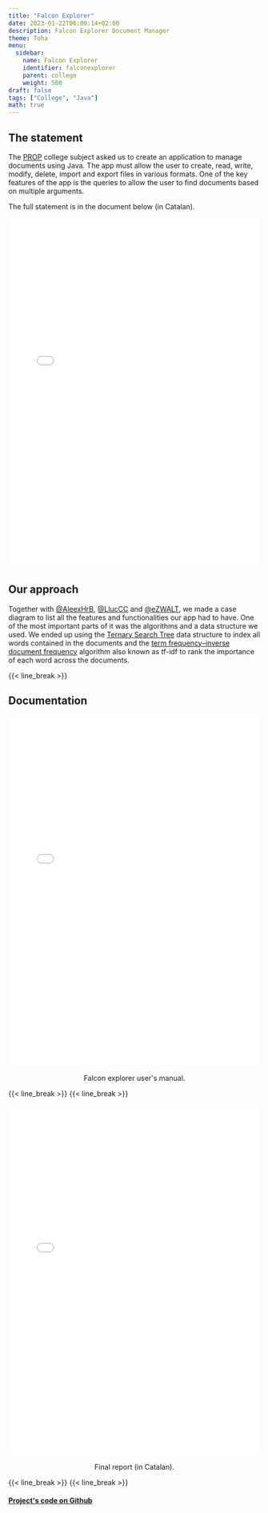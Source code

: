 ```yaml
---
title: "Falcon Explorer"
date: 2023-01-22T06:00:14+02:00
description: Falcon Explorer Document Manager
theme: Toha
menu:
  sidebar:
    name: Falcon Explorer
    identifier: falconexplorer
    parent: college
    weight: 500
draft: false
tags: ["College", "Java"]
math: true
---
```


## The statement
The [PROP](https://www.fib.upc.edu/en/studies/bachelors-degrees/bachelor-degree-informatics-engineering/curriculum/syllabus/PROP) college subject asked us to create an application to manage documents using Java. The app must allow the user to create, read, write, modify, delete, import and export files in various formats. One of the key features of the app is the queries to allow the user to find documents based on multiple arguments.

The full statement is in the document below (in Catalan). 

<embed src="enunciatProp.pdf" width="100%" height="700" type="application/pdf">

## Our approach
Together with [@AleexHrB](https://github.com/AleexHrB), [@LlucCC](https://github.com/LlucCC) and [@eZWALT](https://github.com/eZWALT), we made a case diagram to list all the features and functionalities our app had to have. One of the most important parts of it was the algorithms and a data structure we used. We ended up using the [Ternary Search Tree](https://en.wikipedia.org/wiki/Ternary_search_tree) data structure to index all words contained in the documents and the [term frequency–inverse document frequency](https://en.wikipedia.org/wiki/Tf%E2%80%93idf) algorithm also known as tf-idf to rank the importance of each word across the documents.

{{< line_break >}}

## Documentation

<embed src="UserManual.pdf" width="100%" height="700" type="application/pdf">
<p style="text-align: center;">Falcon explorer user's manual.</p>

{{< line_break >}}
{{< line_break >}}

<embed src="documentation3.pdf" width="100%" height="700" type="application/pdf">
<p style="text-align: center;">Final report (in Catalan).</p>

{{< line_break >}}
{{< line_break >}}

#### [Project's code on Github <i class="fab fa-github"></i> ](https://github.com/miquelt9/PROP-FIB) 
